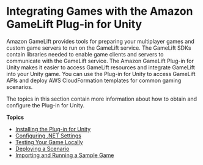 # Integrating Games with the Amazon GameLift Plug\-in for Unity<a name="unity-plug-in"></a>

Amazon GameLift provides tools for preparing your multiplayer games and custom game servers to run on the GameLift service\. The GameLift SDKs contain libraries needed to enable game clients and servers to communicate with the GameLift service\. The Amazon GameLift Plug\-in for Unity makes it easier to access GameLift resources and integrate GameLift into your Unity game\. You can use the Plug\-in for Unity to access GameLift APIs and deploy AWS CloudFormation templates for common gaming scenarios\. 

The topics in this section contain more information about how to obtain and configure the Plug\-in for Unity\.

**Topics**
+ [Installing the Plug\-in for Unity](unity-plug-in-install.md)
+ [Configuring \.NET Settings](unity-plug-in-configure-net.md)
+ [Testing Your Game Locally](unity-plug-in-test.md)
+ [Deploying a Scenario](unity-plug-in-scenario.md)
+ [Importing and Running a Sample Game](unity-plug-in-sample-game.md)